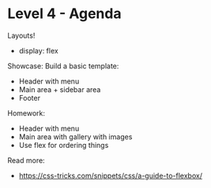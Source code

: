 # Level 4 - Agenda

Layouts!

 * display: flex

Showcase: Build a basic template:
 * Header with menu
 * Main area + sidebar area
 * Footer

Homework: 
 * Header with menu
 * Main area with gallery with images
 * Use flex for ordering things

Read more:
 * https://css-tricks.com/snippets/css/a-guide-to-flexbox/